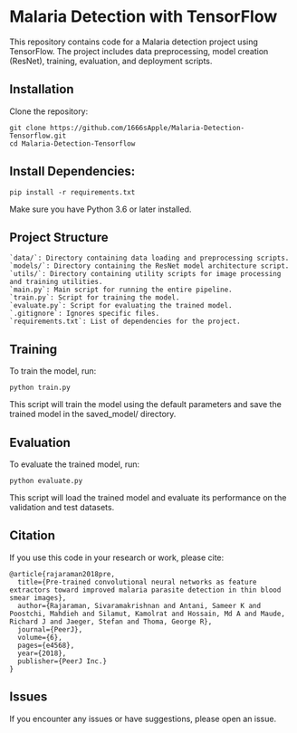 # Malaria Detection with TensorFlow
This repository contains code for a Malaria detection project using TensorFlow. The project includes data preprocessing, model creation (ResNet), training, evaluation, and deployment scripts.

## Installation
Clone the repository:
```
git clone https://github.com/1666sApple/Malaria-Detection-Tensorflow.git
cd Malaria-Detection-Tensorflow 
```

## Install Dependencies:
```
pip install -r requirements.txt
```
Make sure you have Python 3.6 or later installed.

## Project Structure
```
`data/`: Directory containing data loading and preprocessing scripts.
`models/`: Directory containing the ResNet model architecture script.
`utils/`: Directory containing utility scripts for image processing and training utilities.
`main.py`: Main script for running the entire pipeline.
`train.py`: Script for training the model.
`evaluate.py`: Script for evaluating the trained model.
`.gitignore`: Ignores specific files.
`requirements.txt`: List of dependencies for the project.
```

## Training
To train the model, run:
```
python train.py
```

This script will train the model using the default parameters and save the trained model in the saved_model/ directory.

## Evaluation

To evaluate the trained model, run:
```
python evaluate.py
```
This script will load the trained model and evaluate its performance on the validation and test datasets.

<!-- ## Contributors
Add your name here if you contributed to this project. -->
<!--  -->
<!-- License -->
<!-- Specify your license (e.g., MIT, Apache 2.0). -->
<!--  -->
## Citation
If you use this code in your research or work, please cite:
```
@article{rajaraman2018pre,
  title={Pre-trained convolutional neural networks as feature extractors toward improved malaria parasite detection in thin blood smear images},
  author={Rajaraman, Sivaramakrishnan and Antani, Sameer K and Poostchi, Mahdieh and Silamut, Kamolrat and Hossain, Md A and Maude, Richard J and Jaeger, Stefan and Thoma, George R},
  journal={PeerJ},
  volume={6},
  pages={e4568},
  year={2018},
  publisher={PeerJ Inc.}
}
```
## Issues
If you encounter any issues or have suggestions, please open an issue.